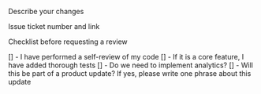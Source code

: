 Describe your changes

Issue ticket number and link

Checklist before requesting a review

[] - I have performed a self-review of my code
[] - If it is a core feature, I have added thorough tests
[] - Do we need to implement analytics?
[] - Will this be part of a product update? If yes, please write one phrase about this update
